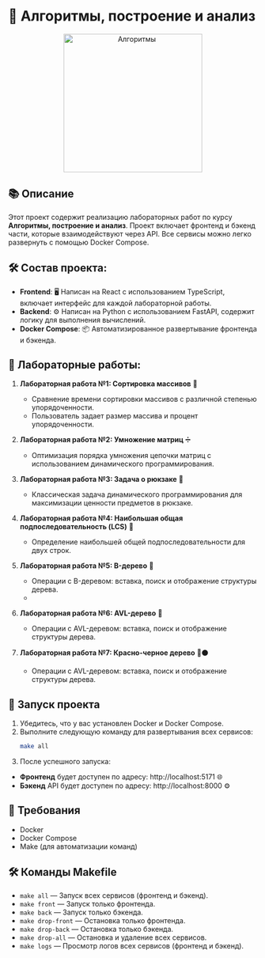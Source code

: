 # 🚀 Алгоритмы, построение и анализ

<p align="center">
  <img align="center" width="280" src="https://cdn-icons-png.flaticon.com/512/2172/2172943.png" alt="Алгоритмы"/>
</p>

## 📚 Описание

Этот проект содержит реализацию лабораторных работ по курсу **Алгоритмы, построение и анализ**. Проект включает фронтенд и бэкенд части, которые взаимодействуют через API. Все сервисы можно легко развернуть с помощью Docker Compose.

## 🛠️ Состав проекта:

-   **Frontend**: 🖥️ Написан на React с использованием TypeScript, включает интерфейс для каждой лабораторной работы.
-   **Backend**: ⚙️ Написан на Python с использованием FastAPI, содержит логику для выполнения вычислений.
-   **Docker Compose**: 📦 Автоматизированное развертывание фронтенда и бэкенда.

## 🔬 Лабораторные работы:

1. **Лабораторная работа №1: Сортировка массивов** 🧮

    - Сравнение времени сортировки массивов с различной степенью упорядоченности.
    - Пользователь задает размер массива и процент упорядоченности.

2. **Лабораторная работа №2: Умножение матриц** ➗

    - Оптимизация порядка умножения цепочки матриц с использованием динамического программирования.

3. **Лабораторная работа №3: Задача о рюкзаке** 🎒

    - Классическая задача динамического программирования для максимизации ценности предметов в рюкзаке.

4. **Лабораторная работа №4: Наибольшая общая подпоследовательность (LCS)** 🔡

    - Определение наибольшей общей подпоследовательности для двух строк.

5. **Лабораторная работа №5: B-дерево** 🌳
    - Операции с B-деревом: вставка, поиск и отображение структуры дерева.
    - 
6. **Лабораторная работа №6: AVL-дерево** 🌴
    - Операции с AVL-деревом: вставка, поиск и отображение структуры дерева.
7. **Лабораторная работа №7: Красно-черное дерево** 🔴⚫
    - Операции с AVL-деревом: вставка, поиск и отображение структуры дерева.
## 🚀 Запуск проекта

1. Убедитесь, что у вас установлен Docker и Docker Compose.
2. Выполните следующую команду для развертывания всех сервисов:
    ```bash
    make all
    ```
3. После успешного запуска:

-   **Фронтенд** будет доступен по адресу: http://localhost:5171 🌐
-   **Бэкенд** API будет доступен по адресу: http://localhost:8000 ⚙️

## 🧩 Требования

- Docker
- Docker Compose
- Make (для автоматизации команд)

## 🛠️ Команды Makefile

- `make all` — Запуск всех сервисов (фронтенд и бэкенд).
- `make front` — Запуск только фронтенда.
- `make back` — Запуск только бэкенда.
- `make drop-front` — Остановка только фронтенда.
- `make drop-back` — Остановка только бэкенда.
- `make drop-all` — Остановка и удаление всех сервисов.
- `make logs` — Просмотр логов всех сервисов (фронтенд и бэкенд).
